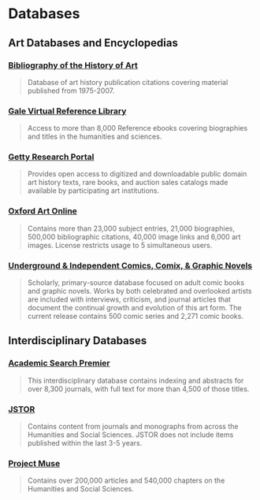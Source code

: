 # Databases

## Art Databases and Encyclopedias

### [Bibliography of the History of Art](http://primo.getty.edu/primo_library/libweb/action/search.do?vid=BHA)
> Database of art history publication citations covering material published from 1975-2007.

### [Gale Virtual Reference Library](http://summit.csuci.edu:2048/login?url=http://infotrac.galegroup.com/itweb/csuci?db=GVRL)
> Access to more than 8,000 Reference ebooks covering biographies and titles in the humanities and sciences.

### [Getty Research Portal](http://portal.getty.edu/portal/landing)
> Provides open access to digitized and downloadable public domain art history texts, rare books, and auction sales catalogs made available by participating art institutions.

### [Oxford Art Online](http://summit.csuci.edu:2048/login?url=http://www.oxfordartonline.com)
> Contains more than 23,000 subject entries, 21,000 biographies, 500,000 bibliographic citations, 40,000 image links and 6,000 art images. License restricts usage to 5 simultaneous users.

### [Underground & Independent Comics, Comix, & Graphic Novels](http://summit.csuci.edu:2048/login?url=http://comx.alexanderstreet.com/)
> Scholarly, primary-source database focused on adult comic books and graphic novels. Works by both celebrated and overlooked artists are included with interviews, criticism, and journal articles that document the continual growth and evolution of this art form. The current release contains 500 comic series and 2,271 comic books.


## Interdisciplinary Databases

### [Academic Search Premier](http://summit.csuci.edu:2048/login?url=http://search.ebscohost.com/login.aspx?authtype=ip,uid&profile=ehost&defaultdb=aph)
> This interdisciplinary database contains indexing and abstracts for over 8,300 journals, with full text for more than 4,500 of those titles.

### [JSTOR](http://summit.csuci.edu:2048/login?url=http://www.jstor.org/search)
> Contains content from journals and monographs from across the Humanities and Social Sciences.  JSTOR does not include items published within the last 3-5 years.

### [Project Muse](http://summit.csuci.edu:2048/login?url=http://muse.jhu.edu/)
> Contains over 200,000 articles and 540,000 chapters on the Humanities and Social Sciences.
